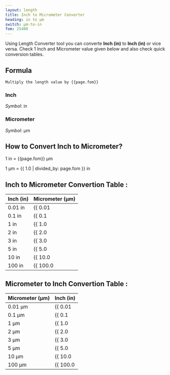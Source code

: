 ```yaml
---
layout: length
title: Inch to Micrometer Converter
heading: in to μm
switch: μm-to-in
fom: 25400
---
```


Using Length Converter tool you can converte **Inch (in)** to **Inch (in)** or vice versa. Check 1 Inch and Micrometer value given below and also check quick conversion tables.

## Formula
`Multiply the length value by {{page.fom}}`

### Inch
*Symbol*: in

### Micrometer
*Symbol*: μm

## How to Convert Inch to Micrometer?
1 in = {{page.fom}} μm

1 μm = {{ 1.0 | divided_by: page.fom }} in

## Inch to Micrometer Convertion Table :

| Inch (in) | Micrometer (μm) |
| ---- | ---- |
| 0.01 in | {{ 0.01 | times: page.fom | round: 12 }} μm |
| 0.1 in | {{ 0.1 | times: page.fom | round: 12 }} μm |
| 1 in | {{ 1.0 | times: page.fom | round: 12 }} μm |
| 2 in | {{ 2.0 | times: page.fom | round: 12 }} μm |
| 3 in | {{ 3.0 | times: page.fom | round: 12 }} μm |
| 5 in | {{ 5.0 | times: page.fom | round: 12 }} μm |
| 10 in | {{ 10.0 | times: page.fom | round: 12 }} μm |
| 100 in | {{ 100.0 | times: page.fom | round: 12 }} μm |

## Micrometer to Inch Convertion Table :

| Micrometer (μm) | Inch (in) |
| ---- | ---- |
| 0.01 μm | {{ 0.01 | divided_by: page.fom | round: 12 }} in |
| 0.1 μm | {{ 0.1 | divided_by: page.fom | round: 12 }} in |
| 1 μm | {{ 1.0 | divided_by: page.fom | round: 12 }} in |
| 2 μm | {{ 2.0 | divided_by: page.fom | round: 12 }} in |
| 3 μm | {{ 3.0 | divided_by: page.fom | round: 12 }} in |
| 5 μm | {{ 5.0 | divided_by: page.fom | round: 12 }} in |
| 10 μm | {{ 10.0 | divided_by: page.fom | round: 12 }} in |
| 100 μm | {{ 100.0 | divided_by: page.fom | round: 12 }} in |

<script>
selectInput[4].selected = true
selectOutput[1].selected = true
</script>
